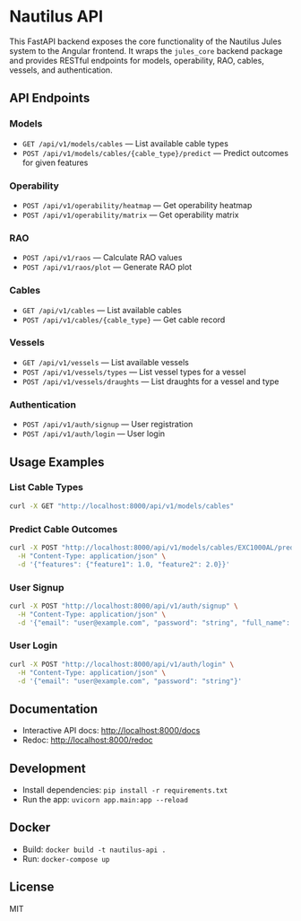 # Nautilus API

This FastAPI backend exposes the core functionality of the Nautilus Jules system to the Angular frontend. It wraps the `jules_core` backend package and provides RESTful endpoints for models, operability, RAO, cables, vessels, and authentication.

## API Endpoints

### Models
- `GET /api/v1/models/cables` — List available cable types
- `POST /api/v1/models/cables/{cable_type}/predict` — Predict outcomes for given features

### Operability
- `POST /api/v1/operability/heatmap` — Get operability heatmap
- `POST /api/v1/operability/matrix` — Get operability matrix

### RAO
- `POST /api/v1/raos` — Calculate RAO values
- `POST /api/v1/raos/plot` — Generate RAO plot

### Cables
- `GET /api/v1/cables` — List available cables
- `POST /api/v1/cables/{cable_type}` — Get cable record

### Vessels
- `GET /api/v1/vessels` — List available vessels
- `POST /api/v1/vessels/types` — List vessel types for a vessel
- `POST /api/v1/vessels/draughts` — List draughts for a vessel and type

### Authentication
- `POST /api/v1/auth/signup` — User registration
- `POST /api/v1/auth/login` — User login

## Usage Examples

### List Cable Types
```bash
curl -X GET "http://localhost:8000/api/v1/models/cables"
```

### Predict Cable Outcomes
```bash
curl -X POST "http://localhost:8000/api/v1/models/cables/EXC1000AL/predict" \
  -H "Content-Type: application/json" \
  -d '{"features": {"feature1": 1.0, "feature2": 2.0}}'
```

### User Signup
```bash
curl -X POST "http://localhost:8000/api/v1/auth/signup" \
  -H "Content-Type: application/json" \
  -d '{"email": "user@example.com", "password": "string", "full_name": "User Name"}'
```

### User Login
```bash
curl -X POST "http://localhost:8000/api/v1/auth/login" \
  -H "Content-Type: application/json" \
  -d '{"email": "user@example.com", "password": "string"}'
```

## Documentation

- Interactive API docs: [http://localhost:8000/docs](http://localhost:8000/docs)
- Redoc: [http://localhost:8000/redoc](http://localhost:8000/redoc)

## Development

- Install dependencies: `pip install -r requirements.txt`
- Run the app: `uvicorn app.main:app --reload`

## Docker

- Build: `docker build -t nautilus-api .`
- Run: `docker-compose up`

## License
MIT
